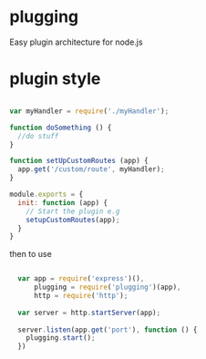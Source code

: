 plugging
========

Easy plugin architecture for node.js

plugin style
============

```javascript

var myHandler = require('./myHandler');

function doSomething () {
  //do stuff
}

function setUpCustomRoutes (app) {
  app.get('/custom/route', myHandler);
}

module.exports = {
  init: function (app) {
    // Start the plugin e.g 
    setupCustomRoutes(app);
  }
}

```

then to use

```javascript

  var app = require('express')(),
      plugging = require('plugging')(app),
      http = require('http');
      
  var server = http.startServer(app);
  
  server.listen(app.get('port'), function () {
    plugging.start();
  })

```
  
  
